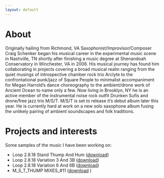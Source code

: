 ```yaml
---
layout: default
---
```


# [](#header-2)About
Originally hailing from Richmond, VA Saxophonist/Improvisor/Composer Craig Schenker began his musical career in the experimental music scene in Nashville, TN shortly after finishing a music degree at Shenandoah Conservatory in Winchester, VA in 2006. His musical journey has found him collaborating in projects covering a broad musical realm ranging from the quiet musings of introspective chamber rock trio Arclyte to the confrontational punk/jazz of Square People to minimalist accompaniment for Megan Harrold’s dance choreography to the ambient/drone work of Ancient Ocean to name only a few. Now living in Brooklyn, NY he is an active member of the instrumental noise rock outfit Drunken Sufis and drone/free jazz trio M/S/T. M/S/T is set to release it’s debut album later this year. He is currently hard at work on a new solo saxophone album fusing the unlikely pairing of ambient soundscapes and folk traditions.

# [](#header-2)Projects and interests
Some samples of the music I have been working on:

- Loop 2.8.18 Stand Thump And Hum ([download](https://github.com/cischenker/cischenker.github.io/blob/master/samples/Loop%202.8.18%20Stand%20Thump%20And%20Hum.m4a?raw=true))
- Loop 2.8.18 Variation 3 And 3B ([download](https://github.com/cischenker/cischenker.github.io/blob/master/samples/Loop%202.8.18%20Variation%203%20And%203B.m4a?raw=true))
- Loop 2.8.18 Variation 6 And 6B ([download](https://github.com/cischenker/cischenker.github.io/blob/master/samples/Loop%202.8.18%20Variation%206%20And%206B.m4a?raw=true))
- M_S_T_THUMP MIXES_#11 ([download](https://github.com/cischenker/cischenker.github.io/blob/master/samples/M_S_T_THUMP%20MIXES_%2311.mp3?raw=true)
)